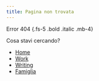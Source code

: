 ```yaml
---
title: Pagina non trovata
---
```

Error 404 {.fs-5 .bold .italic .mb-4}

Cosa stavi cercando?

* [Home](/)
* [Work](/work/)
* [Writing](/writing/)
* [Famiglia](/famiglia/)
